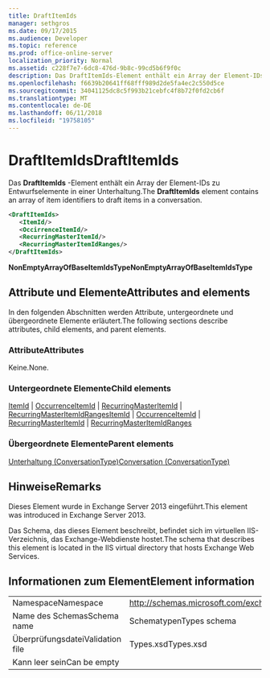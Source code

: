 ```yaml
---
title: DraftItemIds
manager: sethgros
ms.date: 09/17/2015
ms.audience: Developer
ms.topic: reference
ms.prod: office-online-server
localization_priority: Normal
ms.assetid: c228f7e7-6dc8-476d-9b8c-99cd5b6f9f0c
description: Das DraftItemIds-Element enthält ein Array der Element-IDs zu Entwurfselemente in einer Unterhaltung.
ms.openlocfilehash: f6639b20641ff68fff989d2de5fa4ec2c550d5ce
ms.sourcegitcommit: 34041125dc8c5f993b21cebfc4f8b72f0fd2cb6f
ms.translationtype: MT
ms.contentlocale: de-DE
ms.lasthandoff: 06/11/2018
ms.locfileid: "19758105"
---
```

# <a name="draftitemids"></a><span data-ttu-id="af71f-103">DraftItemIds</span><span class="sxs-lookup"><span data-stu-id="af71f-103">DraftItemIds</span></span>

<span data-ttu-id="af71f-104">Das **DraftItemIds** -Element enthält ein Array der Element-IDs zu Entwurfselemente in einer Unterhaltung.</span><span class="sxs-lookup"><span data-stu-id="af71f-104">The **DraftItemIds** element contains an array of item identifiers to draft items in a conversation.</span></span> 
  
```XML
<DraftItemIds>
   <ItemId/>
   <OccirrenceItemId/>
   <RecurringMasterItemId/>
   <RecurringMasterItemIdRanges/>
</DraftItemIds>
```

 <span data-ttu-id="af71f-105">**NonEmptyArrayOfBaseItemIdsType**</span><span class="sxs-lookup"><span data-stu-id="af71f-105">**NonEmptyArrayOfBaseItemIdsType**</span></span>
## <a name="attributes-and-elements"></a><span data-ttu-id="af71f-106">Attribute und Elemente</span><span class="sxs-lookup"><span data-stu-id="af71f-106">Attributes and elements</span></span>

<span data-ttu-id="af71f-107">In den folgenden Abschnitten werden Attribute, untergeordnete und übergeordnete Elemente erläutert.</span><span class="sxs-lookup"><span data-stu-id="af71f-107">The following sections describe attributes, child elements, and parent elements.</span></span>
  
### <a name="attributes"></a><span data-ttu-id="af71f-108">Attribute</span><span class="sxs-lookup"><span data-stu-id="af71f-108">Attributes</span></span>

<span data-ttu-id="af71f-109">Keine.</span><span class="sxs-lookup"><span data-stu-id="af71f-109">None.</span></span>
  
### <a name="child-elements"></a><span data-ttu-id="af71f-110">Untergeordnete Elemente</span><span class="sxs-lookup"><span data-stu-id="af71f-110">Child elements</span></span>

<span data-ttu-id="af71f-111">[ItemId](itemid.md) | [OccurrenceItemId](occurrenceitemid.md) | [RecurringMasterItemId](recurringmasteritemid.md) | [RecurringMasterItemIdRanges](recurringmasteritemidranges.md)</span><span class="sxs-lookup"><span data-stu-id="af71f-111">[ItemId](itemid.md) | [OccurrenceItemId](occurrenceitemid.md) | [RecurringMasterItemId](recurringmasteritemid.md) | [RecurringMasterItemIdRanges](recurringmasteritemidranges.md)</span></span>
  
### <a name="parent-elements"></a><span data-ttu-id="af71f-112">Übergeordnete Elemente</span><span class="sxs-lookup"><span data-stu-id="af71f-112">Parent elements</span></span>

[<span data-ttu-id="af71f-113">Unterhaltung (ConversationType)</span><span class="sxs-lookup"><span data-stu-id="af71f-113">Conversation (ConversationType)</span></span>](conversation-conversationtype.md)
  
## <a name="remarks"></a><span data-ttu-id="af71f-114">Hinweise</span><span class="sxs-lookup"><span data-stu-id="af71f-114">Remarks</span></span>

<span data-ttu-id="af71f-115">Dieses Element wurde in Exchange Server 2013 eingeführt.</span><span class="sxs-lookup"><span data-stu-id="af71f-115">This element was introduced in Exchange Server 2013.</span></span>
  
<span data-ttu-id="af71f-116">Das Schema, das dieses Element beschreibt, befindet sich im virtuellen IIS-Verzeichnis, das Exchange-Webdienste hostet.</span><span class="sxs-lookup"><span data-stu-id="af71f-116">The schema that describes this element is located in the IIS virtual directory that hosts Exchange Web Services.</span></span>
  
## <a name="element-information"></a><span data-ttu-id="af71f-117">Informationen zum Element</span><span class="sxs-lookup"><span data-stu-id="af71f-117">Element information</span></span>

|||
|:-----|:-----|
|<span data-ttu-id="af71f-118">Namespace</span><span class="sxs-lookup"><span data-stu-id="af71f-118">Namespace</span></span>  <br/> |http://schemas.microsoft.com/exchange/services/2006/types  <br/> |
|<span data-ttu-id="af71f-119">Name des Schemas</span><span class="sxs-lookup"><span data-stu-id="af71f-119">Schema name</span></span>  <br/> |<span data-ttu-id="af71f-120">Schematypen</span><span class="sxs-lookup"><span data-stu-id="af71f-120">Types schema</span></span>  <br/> |
|<span data-ttu-id="af71f-121">Überprüfungsdatei</span><span class="sxs-lookup"><span data-stu-id="af71f-121">Validation file</span></span>  <br/> |<span data-ttu-id="af71f-122">Types.xsd</span><span class="sxs-lookup"><span data-stu-id="af71f-122">Types.xsd</span></span>  <br/> |
|<span data-ttu-id="af71f-123">Kann leer sein</span><span class="sxs-lookup"><span data-stu-id="af71f-123">Can be empty</span></span>  <br/> ||
   

